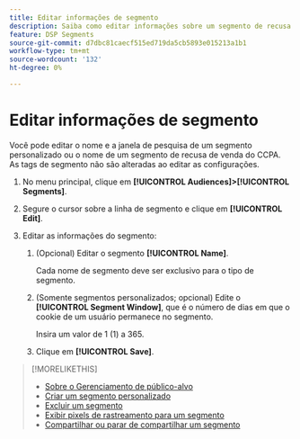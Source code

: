 ```yaml
---
title: Editar informações de segmento
description: Saiba como editar informações sobre um segmento de recusa de venda personalizado ou da CCPA.
feature: DSP Segments
source-git-commit: d7dbc81caecf515ed719da5cb5893e015213a1b1
workflow-type: tm+mt
source-wordcount: '132'
ht-degree: 0%

---
```


# Editar informações de segmento

Você pode editar o nome e a janela de pesquisa de um segmento personalizado ou o nome de um segmento de recusa de venda do CCPA. As tags de segmento não são alteradas ao editar as configurações.

1. No menu principal, clique em **[!UICONTROL Audiences]>[!UICONTROL Segments]**.

1. Segure o cursor sobre a linha de segmento e clique em **[!UICONTROL Edit]**.

1. Editar as informações do segmento:

   1. (Opcional) Editar o segmento **[!UICONTROL Name]**.

      Cada nome de segmento deve ser exclusivo para o tipo de segmento.

   1. (Somente segmentos personalizados; opcional) Edite o **[!UICONTROL Segment Window]**, que é o número de dias em que o cookie de um usuário permanece no segmento.

      Insira um valor de 1 (1) a 365.

   1. Clique em **[!UICONTROL Save]**.

>[!MORELIKETHIS]
>
>* [Sobre o Gerenciamento de público-alvo](audience-about.md)
>* [Criar um segmento personalizado](custom-segment-create.md)
>* [Excluir um segmento](segment-delete.md)
>* [Exibir pixels de rastreamento para um segmento](segment-view-pixels.md)
>* [Compartilhar ou parar de compartilhar um segmento](segment-share.md)

